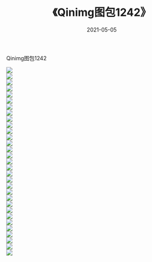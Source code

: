 ﻿---
layout: post
title:  《Qinimg图包1242》
date:   2021-05-05
img: http://imgx.orgx.ga/Qinimg图包/Qinimg图包1242/000.jpg
categories: [美女, 清纯, 唯美]
---

Qinimg图包1242

 ![](http://imgx.orgx.ga/Qinimg图包/Qinimg图包1242/001.jpg) <br>![](http://imgx.orgx.ga/Qinimg图包/Qinimg图包1242/002.jpg) <br>![](http://imgx.orgx.ga/Qinimg图包/Qinimg图包1242/003.jpg) <br>![](http://imgx.orgx.ga/Qinimg图包/Qinimg图包1242/004.jpg) <br>![](http://imgx.orgx.ga/Qinimg图包/Qinimg图包1242/005.jpg) <br>![](http://imgx.orgx.ga/Qinimg图包/Qinimg图包1242/006.jpg) <br>![](http://imgx.orgx.ga/Qinimg图包/Qinimg图包1242/007.jpg) <br>![](http://imgx.orgx.ga/Qinimg图包/Qinimg图包1242/008.jpg) <br>![](http://imgx.orgx.ga/Qinimg图包/Qinimg图包1242/009.jpg) <br>![](http://imgx.orgx.ga/Qinimg图包/Qinimg图包1242/010.jpg) <br>![](http://imgx.orgx.ga/Qinimg图包/Qinimg图包1242/011.jpg) <br>![](http://imgx.orgx.ga/Qinimg图包/Qinimg图包1242/012.jpg) <br>![](http://imgx.orgx.ga/Qinimg图包/Qinimg图包1242/013.jpg) <br>![](http://imgx.orgx.ga/Qinimg图包/Qinimg图包1242/014.jpg) <br>![](http://imgx.orgx.ga/Qinimg图包/Qinimg图包1242/015.jpg) <br>![](http://imgx.orgx.ga/Qinimg图包/Qinimg图包1242/016.jpg) <br>![](http://imgx.orgx.ga/Qinimg图包/Qinimg图包1242/017.jpg) <br>![](http://imgx.orgx.ga/Qinimg图包/Qinimg图包1242/018.jpg) <br>![](http://imgx.orgx.ga/Qinimg图包/Qinimg图包1242/019.jpg) <br>![](http://imgx.orgx.ga/Qinimg图包/Qinimg图包1242/020.jpg) <br>![](http://imgx.orgx.ga/Qinimg图包/Qinimg图包1242/021.jpg) <br>![](http://imgx.orgx.ga/Qinimg图包/Qinimg图包1242/022.jpg) <br>![](http://imgx.orgx.ga/Qinimg图包/Qinimg图包1242/023.jpg) <br>![](http://imgx.orgx.ga/Qinimg图包/Qinimg图包1242/024.jpg) <br>![](http://imgx.orgx.ga/Qinimg图包/Qinimg图包1242/025.jpg) <br>![](http://imgx.orgx.ga/Qinimg图包/Qinimg图包1242/026.jpg) <br>![](http://imgx.orgx.ga/Qinimg图包/Qinimg图包1242/027.jpg) <br>![](http://imgx.orgx.ga/Qinimg图包/Qinimg图包1242/028.jpg) <br>![](http://imgx.orgx.ga/Qinimg图包/Qinimg图包1242/029.jpg) <br>![](http://imgx.orgx.ga/Qinimg图包/Qinimg图包1242/030.jpg) <br>![](http://imgx.orgx.ga/Qinimg图包/Qinimg图包1242/031.jpg) <br>